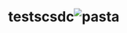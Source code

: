 # testscsdc![pasta](https://github.com/a-saber/test/assets/103177904/1a19158f-4b51-499b-964b-659e5995d32f)
